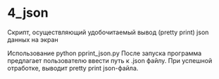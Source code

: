 # 4_json

Скрипт, осуществляющий удобочитаемый вывод (pretty print) json данных на экран

Использование
python pprint_json.py
После запуска программа предлагает пользователю ввести путь к .json файлу. 
При успешной отработке, выводит pretty print json-файла.
